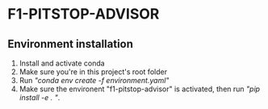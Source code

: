 # F1-PITSTOP-ADVISOR

## Environment installation
1. Install and activate conda
1. Make sure you're in this project's root folder
1. Run *"conda env create -f environment.yaml"*
1. Make sure the environent "f1-pitstop-advisor" is activated, then run *"pip install -e . "*.
